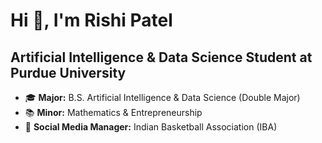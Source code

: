 # Hi 👋, I'm Rishi Patel

## Artificial Intelligence & Data Science Student at Purdue University

- 🎓 **Major:** B.S. Artificial Intelligence & Data Science (Double Major)
- 📚 **Minor:** Mathematics & Entrepreneurship
- 🏀 **Social Media Manager:** Indian Basketball Association (IBA)

